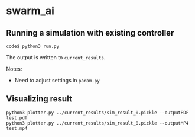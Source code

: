 # swarm_ai

## Running a simulation with existing controller

```
code$ python3 run.py
```

The output is written to `current_results`.

Notes:
 * Need to adjust settings in `param.py`

## Visualizing result

```
python3 plotter.py ../current_results/sim_result_0.pickle --outputPDF test.pdf
python3 plotter.py ../current_results/sim_result_0.pickle --outputMP4 test.mp4
```